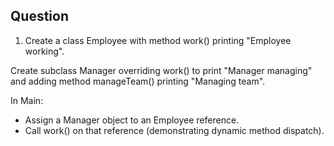 ## Question
1. Create a class Employee with method work() printing "Employee working".

Create subclass Manager overriding work() to print "Manager managing" and adding method manageTeam() printing "Managing team".

In Main:
* Assign a Manager object to an Employee reference.
* Call work() on that reference (demonstrating dynamic method dispatch).
